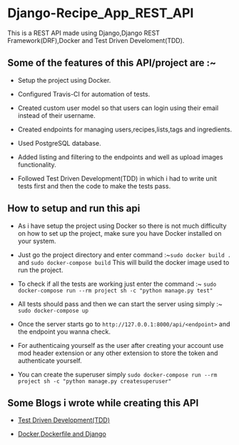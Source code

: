 # Django-Recipe_App_REST_API
This is a REST API made using Django,Django REST Framework(DRF),Docker and Test Driven Develoment(TDD).

## Some of the features of this API/project are :~

* Setup the project using Docker.

* Configured Travis-CI for automation of tests.

* Created custom user model so that users can login using their email instead of their username.

* Created endpoints for managing users,recipes,lists,tags and ingredients.

* Used PostgreSQL database.

* Added listing and filtering to the endpoints and well as upload images functionality.

* Followed Test Driven Development(TDD) in which i had to write unit tests first and then the code to make the tests pass.


## How to setup and run this api

* As i have setup the project using Docker so there is not much difficulty on how to set up the project, make sure you have Docker installed on your system.

* Just go the project directory and enter command :~`sudo docker build .` and `sudo docker-compose build`  This will build the docker image used to run the project.

* To check if all the tests are working just enter the command :~ `sudo docker-compose run --rm project sh -c "python manage.py test"`

* All tests should pass and then we can start the server using simply :~ `sudo docker-compose up`

* Once the server starts go to `http://127.0.0.1:8000/api/<endpoint>` and the endpoint you wanna check.

* For authenticaing yourself as the user after creating your account use mod header extension or any other extension to store the token and authenticate yourself.

* You can create the superuser simply `sudo docker-compose run --rm project sh -c "python manage.py createsuperuser"`


## Some Blogs i wrote while creating this API

* [Test Driven Development(TDD)](https://medium.com/@ksarthak4ever/test-driven-development-tdd-in-django-and-django-rest-framework-drf-a889a8068cb7)

* [Docker,Dockerfile and Django](https://medium.com/@ksarthak4ever/docker-dockerfile-and-django-c959620e869d)

